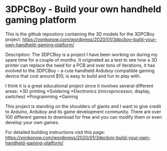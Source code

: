 # 3DPCBoy - Build your own handheld gaming platform

This is the github repository containing the 3D models for the 3DPCBoy project:
https://vonkonow.com/wordpress/2020/01/3dpcboy-build-your-own-handheld-gaming-platform/

Description:
The 3DPCBoy is a project I have been working on during my spare time for a couple of months. It originated as a test to see how a 3D printer can replace the need for a PCB and over tons of iterations, it has evolved to the 3DPCBoy – a cute handheld Arduboy compatible gaming device that cost around $10, is easy to build and fun to play with.

I think it is a great educational project since it involves several different areas:
*3D printing
*Soldering
*Electronics (microprocessor, display, switches)
*Programming
*Gaming

This project is standing on the shoulders of giants and I want to give credit to Arduino, Arduboy and its game development community. There are over 100 different games to download for free and you can modify them or even develop your own games.


For detailed building instructions visit this page:
https://vonkonow.com/wordpress/2020/01/3dpcboy-build-your-own-handheld-gaming-platform/
